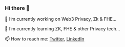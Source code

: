 ### Hi there 👋

<!--
**Abhi270303/Abhi270303** is a ✨ _special_ ✨ repository because its `README.md` (this file) appears on your GitHub profile.

Here are some ideas to get you started:

- 🔭 I’m currently working on ...
- 🌱 I’m currently learning ...
- 👯 I’m looking to collaborate on ...
- 🤔 I’m looking for help with ...
- 💬 Ask me about ...
- 📫 How to reach me: ...
- 😄 Pronouns: ...
- ⚡ Fun fact: ...
-->
🔭 I’m currently working on Web3 Privacy, Zk & FHE...

🌱 I’m currently learning ZK, FHE & other Privacy tech...

📫 How to reach me: [Twitter](https://twitter.com/0xabhii), [LinkedIn](https://www.linkedin.com/in/abhishek-yadav-a567a3250/)

